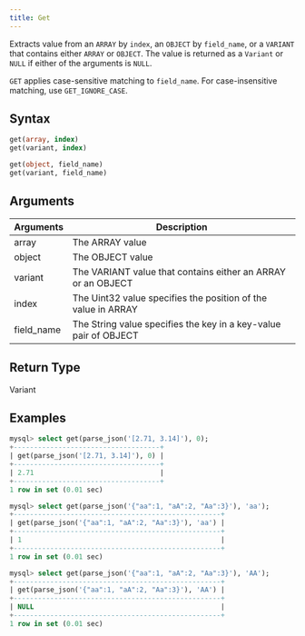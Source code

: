 ```yaml
---
title: Get
---
```


Extracts value from an `ARRAY` by `index`, an `OBJECT` by `field_name`, or a `VARIANT` that contains either `ARRAY` or `OBJECT`.
The value is returned as a `Variant` or `NULL` if either of the arguments is `NULL`.

`GET` applies case-sensitive matching to `field_name`. For case-insensitive matching, use `GET_IGNORE_CASE`.

## Syntax

```sql
get(array, index)
get(variant, index)

get(object, field_name)
get(variant, field_name)
```

## Arguments

| Arguments   | Description |
| ----------- | ----------- |
| array       | The ARRAY value
| object      | The OBJECT value
| variant     | The VARIANT value that contains either an ARRAY or an OBJECT
| index       | The Uint32 value specifies the position of the value in ARRAY  
| field_name  | The String value specifies the key in a key-value pair of OBJECT

## Return Type

Variant

## Examples

```sql
mysql> select get(parse_json('[2.71, 3.14]'), 0);
+------------------------------------+
| get(parse_json('[2.71, 3.14]'), 0) |
+------------------------------------+
| 2.71                               |
+------------------------------------+
1 row in set (0.01 sec)

mysql> select get(parse_json('{"aa":1, "aA":2, "Aa":3}'), 'aa');
+---------------------------------------------------+
| get(parse_json('{"aa":1, "aA":2, "Aa":3}'), 'aa') |
+---------------------------------------------------+
| 1                                                 |
+---------------------------------------------------+
1 row in set (0.01 sec)

mysql> select get(parse_json('{"aa":1, "aA":2, "Aa":3}'), 'AA');
+---------------------------------------------------+
| get(parse_json('{"aa":1, "aA":2, "Aa":3}'), 'AA') |
+---------------------------------------------------+
| NULL                                              |
+---------------------------------------------------+
1 row in set (0.01 sec)
```
